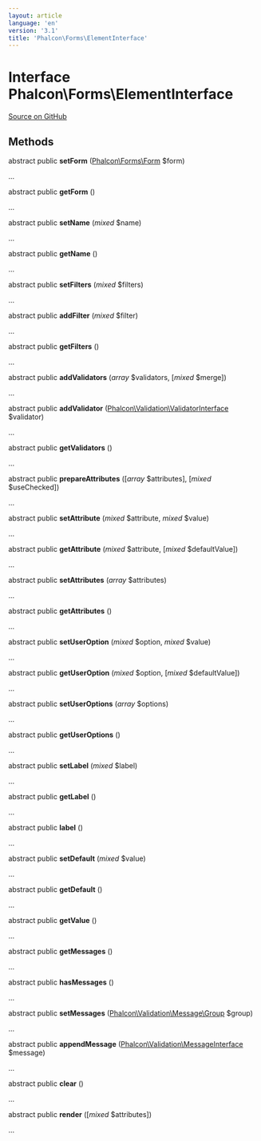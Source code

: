 ```yaml
---
layout: article
language: 'en'
version: '3.1'
title: 'Phalcon\Forms\ElementInterface'
---
```

# Interface **Phalcon\Forms\ElementInterface**

<a href="https://github.com/phalcon/cphalcon/tree/v3.1.0/phalcon/forms/elementinterface.zep" class="btn btn-default btn-sm">Source on GitHub</a>

## Methods
abstract public  **setForm** ([Phalcon\Forms\Form](/3.1/en/api/Phalcon_Forms_Form) $form)

...


abstract public  **getForm** ()

...


abstract public  **setName** (*mixed* $name)

...


abstract public  **getName** ()

...


abstract public  **setFilters** (*mixed* $filters)

...


abstract public  **addFilter** (*mixed* $filter)

...


abstract public  **getFilters** ()

...


abstract public  **addValidators** (*array* $validators, [*mixed* $merge])

...


abstract public  **addValidator** ([Phalcon\Validation\ValidatorInterface](/3.1/en/api/Phalcon_Validation_ValidatorInterface) $validator)

...


abstract public  **getValidators** ()

...


abstract public  **prepareAttributes** ([*array* $attributes], [*mixed* $useChecked])

...


abstract public  **setAttribute** (*mixed* $attribute, *mixed* $value)

...


abstract public  **getAttribute** (*mixed* $attribute, [*mixed* $defaultValue])

...


abstract public  **setAttributes** (*array* $attributes)

...


abstract public  **getAttributes** ()

...


abstract public  **setUserOption** (*mixed* $option, *mixed* $value)

...


abstract public  **getUserOption** (*mixed* $option, [*mixed* $defaultValue])

...


abstract public  **setUserOptions** (*array* $options)

...


abstract public  **getUserOptions** ()

...


abstract public  **setLabel** (*mixed* $label)

...


abstract public  **getLabel** ()

...


abstract public  **label** ()

...


abstract public  **setDefault** (*mixed* $value)

...


abstract public  **getDefault** ()

...


abstract public  **getValue** ()

...


abstract public  **getMessages** ()

...


abstract public  **hasMessages** ()

...


abstract public  **setMessages** ([Phalcon\Validation\Message\Group](/3.1/en/api/Phalcon_Validation_Message_Group) $group)

...


abstract public  **appendMessage** ([Phalcon\Validation\MessageInterface](/3.1/en/api/Phalcon_Validation_MessageInterface) $message)

...


abstract public  **clear** ()

...


abstract public  **render** ([*mixed* $attributes])

...


